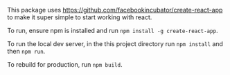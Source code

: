 This package uses https://github.com/facebookincubator/create-react-app to make it super simple to start working with react.

To run, ensure npm is installed and run `npm install -g create-react-app`.

To run the local dev server, in the this project directory run `npm install` and then `npm run`.

To rebuild for production, run `npm build`.
